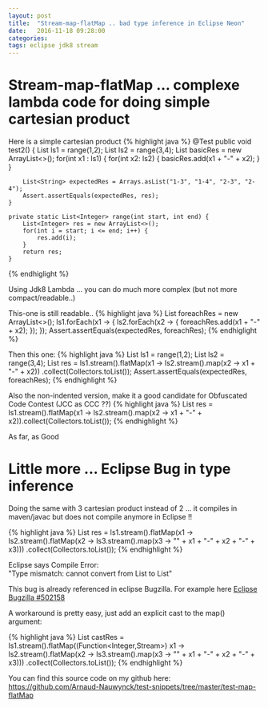 ```yaml
---
layout: post
title:  "Stream-map-flatMap .. bad type inference in Eclipse Neon"
date:   2016-11-18 09:28:00
categories: 
tags: eclipse jdk8 stream
---
```


<H1>Stream-map-flatMap  ... complexe lambda code for doing simple cartesian product</H1>


Here is a simple cartesian product
{% highlight java %}
	@Test public void test2() {
		List<Integer> ls1 = range(1,2);
		List<Integer> ls2 = range(3,4);
		List<String> basicRes = new ArrayList<>();
		for(int x1 : ls1) {
			for(int x2: ls2) {
				basicRes.add(x1 + "-" + x2);
			}
		}

		List<String> expectedRes = Arrays.asList("1-3", "1-4", "2-3", "2-4");
		Assert.assertEquals(expectedRes, res);
	}

	private static List<Integer> range(int start, int end) {
		List<Integer> res = new ArrayList<>();
		for(int i = start; i <= end; i++) {
			res.add(i);
		}
		return res;
	}
{% endhiglight %}

Using Jdk8 Lambda ... you can do much more complex (but not more compact/readable..)

This-one is still readable..
{% highlight java %}
		List<String> foreachRes = new ArrayList<>();
		ls1.forEach(x1 -> {
			ls2.forEach(x2 -> {
				foreachRes.add(x1 + "-" + x2);
			});
		});
		Assert.assertEquals(expectedRes, foreachRes);
{% endhiglight %}

Then this one:
{% highlight java %}
		List<Integer> ls1 = range(1,2);
		List<Integer> ls2 = range(3,4);
		List<String> res = ls1.stream().flatMap(x1 -> 
			ls2.stream().map(x2 -> 
					x1 + "-" + x2))
				.collect(Collectors.toList());
		Assert.assertEquals(expectedRes, foreachRes);
{% endhighlight %}

Also the non-indented version, make it a good candidate for Obfuscated Code Contest (JCC as CCC ??)
{% highlight java %}
		List<String> res = ls1.stream().flatMap(x1 -> ls2.stream().map(x2 -> x1 + "-" + x2)).collect(Collectors.toList());
{% endhighlight %}
		

As far, as Good


<H1>Little more ... Eclipse Bug in type inference</H1>

Doing the same with 3 cartesian product instead of 2 ... it compiles in maven/javac but does not compile anymore in Eclipse !!

{% highlight java %}
	List<String> res = ls1.stream().flatMap(x1 -> 
		ls2.stream().flatMap(x2 -> 
			ls3.stream().map(x3 -> 
				"" + x1 + "-" + x2 + "-" + x3)))
			.collect(Collectors.toList());
{% endhighlight %}

Eclipse says Compile Error: 			
"Type mismatch: cannot convert from List<Object> to List<String>"


This bug is already referenced in eclipse Bugzilla.
For example here <A href="https://bugs.eclipse.org/bugs/show_bug.cgi?id=502158">Eclipse Bugzilla #502158</A>
 
A workaround is pretty easy, just add an explicit cast to the map() argument:

{% highlight java %}
	List<String> castRes = ls1.stream().flatMap((Function<Integer,Stream<String>>) x1 -> 
			ls2.stream().flatMap(x2 -> 
				ls3.stream().map(x3 -> 
					"" + x1 + "-" + x2 + "-" + x3)))
				.collect(Collectors.toList());
{% endhighlight %}



You can find this source code on my github here:
<A href="https://github.com/Arnaud-Nauwynck/test-snippets/tree/master/test-map-flatMap">https://github.com/Arnaud-Nauwynck/test-snippets/tree/master/test-map-flatMap</A>

				
